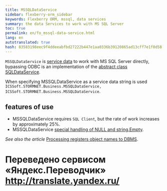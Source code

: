 ```yaml
--- 
title: MSSQLDataService 
sidebar: flexberry-orm_sidebar 
keywords: Flexberry ORM, mssql, data services 
summary: the data Services to work with MS SQL Server 
toc: true 
permalink: en/fo_mssql-data-service.html 
lang: en 
autotranslated: true 
hash: 83583198eec9f4ddeeabfbd27222b447e1aa0336b39120865ad13cff7e1f0d58 
--- 
```


`MSSQLDataService` is [service data](fo_data-service.html) to work with MS SQL Server directly, bypassing ODBC is an implementation of the [abstract class SQLDataService](fo_sql-data-service.html). 

When specifying MSSQLDataService as a service data string is used `ICSSoft.STORMNET.Business.MSSQLDataService, ICSSoft.STORMNET.Business.MSSQLDataService`. 

## features of use 

* MSSQLDataService requires `SQL Client`, but the rate of work increases by approximately 25%. 
* MSSQLDataService [special handling of NULL and string.Empty](fo_updating-objects-empty-rows.html). 

*See also the article* [Processing registers object names to DBMS](fo_processing-registers-names.html). 



 # Переведено сервисом «Яндекс.Переводчик» http://translate.yandex.ru/